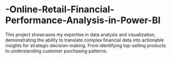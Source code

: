 # -Online-Retail-Financial-Performance-Analysis-in-Power-BI
This project showcases my expertise in data analysis and visualization, demonstrating the ability to translate complex financial data into actionable insights for strategic decision-making. From identifying top-selling products to understanding customer purchasing patterns.
